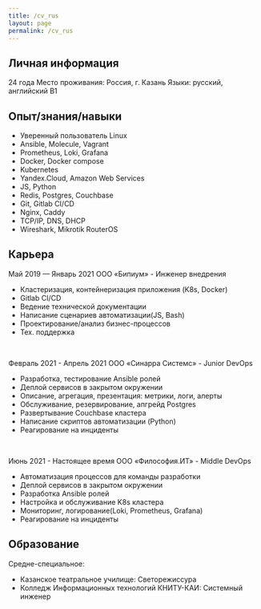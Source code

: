 ```yaml
---
title: /cv_rus
layout: page
permalink: /cv_rus
---
```


## Личная информация
24 года
Место проживания: Россия, г. Казань
Языки: русский, английский B1

## Опыт/знания/навыки
* Уверенный пользователь Linux
* Ansible, Molecule, Vagrant
* Prometheus, Loki, Grafana
* Docker, Docker compose
* Kubernetes
* Yandex.Cloud, Amazon Web Services
* JS, Python
* Redis, Postgres, Couchbase
* Git, Gitlab CI/CD
* Nginx, Caddy
* TCP/IP, DNS, DHCP
* Wireshark, Mikrotik RouterOS

## Карьера
Май 2019 — Январь 2021
ООО «Бипиум» - Инженер внедрения
* Кластеризация, контейнеризация приложения (K8s, Docker)
* Gitlab CI/CD
* Ведение технической документации
* Написание сценариев автоматизации(JS, Bash)
* Проектирование/анализ бизнес-процессов
* Тех. поддержка  

<br>

Февраль 2021 - Апрель 2021
ООО «Синарра Системс» - Junior DevOps
* Разработка, тестирование Ansible ролей
* Деплой сервисов в закрытом окружении
* Описание, агрегация, презентация: метрики, логи, алерты
* Обслуживание, резервирование, апгрейд Postgres
* Развертывание Couchbase кластера
* Написание скриптов автоматизации (Python)
* Реагирование на инциденты  

<br>

Июнь 2021 - Настоящее время
ООО «Философия.ИТ» - Middle DevOps
* Автоматизация процессов для команды разработки
* Деплой сервисов в закрытом окружении
* Разработка Ansible ролей
* Настройка и обслуживание K8s кластера
* Мониторинг, логирование(Loki, Prometheus, Grafana)
* Реагирование на инциденты

## Образование
Средне-специальное:
* Казанское театральное училище: Светорежиссура
* Колледж Информационных технологий КНИТУ-КАИ: Системный инженер
